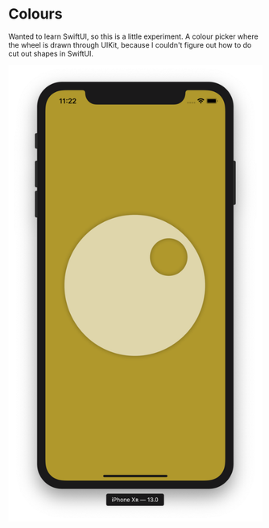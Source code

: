 # Colours

Wanted to learn SwiftUI, so this is a little experiment. A colour picker where the wheel is drawn through UIKit, because I couldn't figure out how to do cut out shapes in SwiftUI.

![App Screenshot](./screenshot.png)
